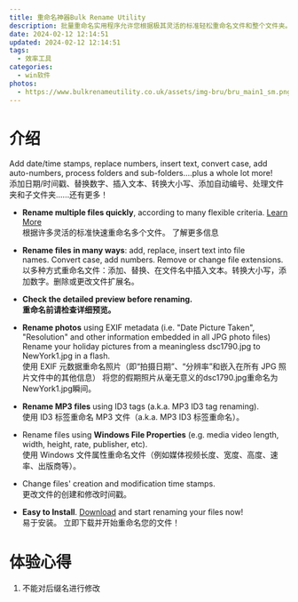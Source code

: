 ```yaml
---
title: 重命名神器Bulk Rename Utility
description: 批量重命名实用程序允许您根据极其灵活的标准轻松重命名文件和整个文件夹。
date: 2024-02-12 12:14:51
updated: 2024-02-12 12:14:51
tags: 
  - 效率工具
categories: 
  - win软件
photos:
  - https://www.bulkrenameutility.co.uk/assets/img-bru/bru_main1_sm.png
---
```

# 介绍

Add date/time stamps, replace numbers, insert text, convert case, add auto-numbers, process folders and sub-folders....plus a whole lot more!  
添加日期/时间戳、替换数字、插入文本、转换大小写、添加自动编号、处理文件夹和子文件夹......还有更多！

- **Rename multiple files quickly**, according to many flexible criteria. [Learn More](https://www.bulkrenameutility.co.uk/#features)  
    根据许多灵活的标准快速重命名多个文件。 了解更多信息
    
- **Rename files in many ways**: add, replace, insert text into file names. Convert case, add numbers. Remove or change file extensions.  
    以多种方式重命名文件：添加、替换、在文件名中插入文本。转换大小写，添加数字。删除或更改文件扩展名。
    
- **Check the detailed preview before renaming.  
    重命名前请检查详细预览。**
    
- **Rename photos** using EXIF metadata (i.e. "Date Picture Taken", "Resolution" and other information embedded in all JPG photo files) Rename your holiday pictures from a meaningless dsc1790.jpg to NewYork1.jpg in a flash.  
    使用 EXIF 元数据重命名照片（即“拍摄日期”、“分辨率”和嵌入在所有 JPG 照片文件中的其他信息） 将您的假期照片从毫无意义的dsc1790.jpg重命名为NewYork1.jpg瞬间。
    
- **Rename MP3 files** using ID3 tags (a.k.a. MP3 ID3 tag renaming).  
    使用 ID3 标签重命名 MP3 文件（a.k.a. MP3 ID3 标签重命名）。
    
- Rename files using **Windows File Properties** (e.g. media video length, width, height, rate, publisher, etc).  
    使用 Windows 文件属性重命名文件（例如媒体视频长度、宽度、高度、速率、出版商等）。
    
- Change files' creation and modification time stamps.  
    更改文件的创建和修改时间戳。
    
- **Easy to Install**. [Download](https://www.bulkrenameutility.co.uk/Download.php) and start renaming your files now!  
    易于安装。 立即下载并开始重命名您的文件！

# 体验心得

1. 不能对后缀名进行修改